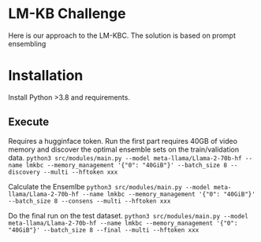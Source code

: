 # LM-KB Challenge

Here is our approach to the LM-KBC. The solution is based on prompt ensembling

# Installation
Install Python >3.8 and requirements.

## Execute
Requires a hugginface token.
Run the first part requires 40GB of video memory and discover the optimal ensemble sets on the train/validation data.
`python3 src/modules/main.py --model meta-llama/Llama-2-70b-hf --name lmkbc --memory_management '{"0": "40GiB"}' --batch_size 8 --discovery --multi --hftoken xxx`

Calculate the Ensemlbe
`python3 src/modules/main.py --model meta-llama/Llama-2-70b-hf --name lmkbc --memory_management '{"0": "40GiB"}' --batch_size 8 --consens --multi --hftoken xxx`


Do the final run on the test dataset.
`python3 src/modules/main.py --model meta-llama/Llama-2-70b-hf --name lmkbc --memory_management '{"0": "40GiB"}' --batch_size 8 --final --multi --hftoken xxx`
